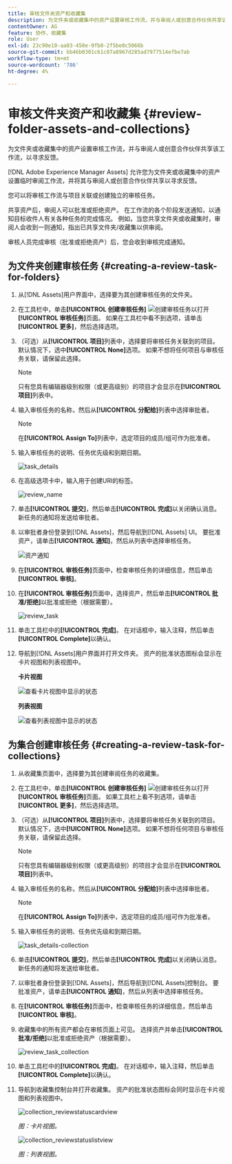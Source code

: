 ```yaml
---
title: 审核文件夹资产和收藏集
description: 为文件夹或收藏集中的资产设置审核工作流，并与审阅人或创意合作伙伴共享该工作流，以寻求反馈。
contentOwner: AG
feature: 协作、收藏集
role: User
exl-id: 23c90e10-aa03-450e-9fb0-2f5be0c5066b
source-git-commit: bb46b0301c61c07a8967d285ad7977514efbe7ab
workflow-type: tm+mt
source-wordcount: '786'
ht-degree: 4%

---
```


# 审核文件夹资产和收藏集 {#review-folder-assets-and-collections}

为文件夹或收藏集中的资产设置审核工作流，并与审阅人或创意合作伙伴共享该工作流，以寻求反馈。

[!DNL Adobe Experience Manager Assets] 允许您为文件夹或收藏集中的资产设置临时审阅工作流，并将其与审阅人或创意合作伙伴共享以寻求反馈。

您可以将审核工作流与项目关联或创建独立的审核任务。

共享资产后，审阅人可以批准或拒绝资产。 在工作流的各个阶段发送通知，以通知目标收件人有关各种任务的完成情况。 例如，当您共享文件夹或收藏集时，审阅人会收到一则通知，指出已共享文件夹/收藏集以供审阅。

审核人员完成审核（批准或拒绝资产）后，您会收到审核完成通知。

## 为文件夹创建审核任务 {#creating-a-review-task-for-folders}

1. 从[!DNL Assets]用户界面中，选择要为其创建审核任务的文件夹。
1. 在工具栏中，单击&#x200B;**[!UICONTROL 创建审核任务]** ![创建审核任务](assets/do-not-localize/create-review-task.png)以打开&#x200B;**[!UICONTROL 审核任务]**&#x200B;页面。 如果在工具栏中看不到选项，请单击&#x200B;**[!UICONTROL 更多]**，然后选择选项。

1. （可选）从&#x200B;**[!UICONTROL 项目]**&#x200B;列表中，选择要将审核任务关联到的项目。 默认情况下，选中&#x200B;**[!UICONTROL None]**&#x200B;选项。 如果不想将任何项目与审核任务关联，请保留此选择。

   >[!NOTE]
   >
   >只有您具有编辑器级别权限（或更高级别）的项目才会显示在&#x200B;**[!UICONTROL 项目]**&#x200B;列表中。

1. 输入审核任务的名称，然后从&#x200B;**[!UICONTROL 分配给]**&#x200B;列表中选择审批者。

   >[!NOTE]
   >
   >在&#x200B;**[!UICONTROL Assign To]**&#x200B;列表中，选定项目的成员/组可作为批准者。

1. 输入审核任务的说明、任务优先级和到期日期。

   ![task_details](assets/task_details.png)

1. 在高级选项卡中，输入用于创建URI的标签。

   ![review_name](assets/review_name.png)

1. 单击&#x200B;**[!UICONTROL 提交]**，然后单击&#x200B;**[!UICONTROL 完成]**&#x200B;以关闭确认消息。 新任务的通知将发送给审批者。
1. 以审批者身份登录到[!DNL Assets]，然后导航到[!DNL Assets] UI。 要批准资产，请单击&#x200B;**[!UICONTROL 通知]**，然后从列表中选择审核任务。

   ![资产通知](assets/aemAssetsNotification.png)

1. 在&#x200B;**[!UICONTROL 审核任务]**&#x200B;页面中，检查审核任务的详细信息，然后单击&#x200B;**[!UICONTROL 审核]**。
1. 在&#x200B;**[!UICONTROL 审核任务]**&#x200B;页面中，选择资产，然后单击&#x200B;**[!UICONTROL 批准/拒绝]**&#x200B;以批准或拒绝（根据需要）。

   ![review_task](assets/review_task.png)

1. 单击工具栏中的&#x200B;**[!UICONTROL 完成]**。 在对话框中，输入注释，然后单击&#x200B;**[!UICONTROL Complete]**&#x200B;以确认。
1. 导航到[!DNL Assets]用户界面并打开文件夹。 资产的批准状态图标会显示在卡片视图和列表视图中。

   **卡片视图**

   ![查看卡片视图中显示的状态](assets/chlimage_1-404.png)

   **列表视图**

   ![查看列表视图中显示的状态](assets/review_status_listview.png)

## 为集合创建审核任务 {#creating-a-review-task-for-collections}

1. 从收藏集页面中，选择要为其创建审阅任务的收藏集。
1. 在工具栏中，单击&#x200B;**[!UICONTROL 创建审核任务]** ![创建审核任务](assets/do-not-localize/create-review-task.png)以打开&#x200B;**[!UICONTROL 审核任务]**&#x200B;页面。 如果工具栏上看不到选项，请单击&#x200B;**[!UICONTROL 更多]**，然后选择选项。

1. （可选）从&#x200B;**[!UICONTROL 项目]**&#x200B;列表中，选择要将审核任务关联到的项目。 默认情况下，选中&#x200B;**[!UICONTROL None]**&#x200B;选项。 如果不想将任何项目与审核任务关联，请保留此选择。

   >[!NOTE]
   >
   >只有您具有编辑器级别权限（或更高级别）的项目才会显示在&#x200B;**[!UICONTROL 项目]**&#x200B;列表中。

1. 输入审核任务的名称，然后从&#x200B;**[!UICONTROL 分配给]**&#x200B;列表中选择审批者。

   >[!NOTE]
   >
   >在&#x200B;**[!UICONTROL Assign To]**&#x200B;列表中，选定项目的成员/组可作为批准者。

1. 输入审核任务的说明、任务优先级和到期日期。

   ![task_details-collection](assets/task_details-collection.png)

1. 单击&#x200B;**[!UICONTROL 提交]**，然后单击&#x200B;**[!UICONTROL 完成]**&#x200B;以关闭确认消息。 新任务的通知将发送给审批者。
1. 以审批者身份登录到[!DNL Assets]，然后导航到[!DNL Assets]控制台。 要批准资产，请单击&#x200B;**[!UICONTROL 通知]**，然后从列表中选择审核任务。
1. 在&#x200B;**[!UICONTROL 审核任务]**&#x200B;页面中，检查审核任务的详细信息，然后单击&#x200B;**[!UICONTROL 审核]**。
1. 收藏集中的所有资产都会在审核页面上可见。 选择资产并单击&#x200B;**[!UICONTROL 批准/拒绝]**&#x200B;以批准或拒绝资产（根据需要）。

   ![review_task_collection](assets/review_task_collection.png)

1. 单击工具栏中的&#x200B;**[!UICONTROL 完成]**。 在对话框中，输入注释，然后单击&#x200B;**[!UICONTROL Complete]**&#x200B;以确认。
1. 导航到收藏集控制台并打开收藏集。 资产的批准状态图标会同时显示在卡片视图和列表视图中。

   ![collection_reviewstatuscardview](assets/collection_reviewstatuscardview.png)

   *图：卡片视图。*

   ![collection_reviewstatuslistview](assets/collection_reviewstatuslistview.png)

   *图：列表视图。*
